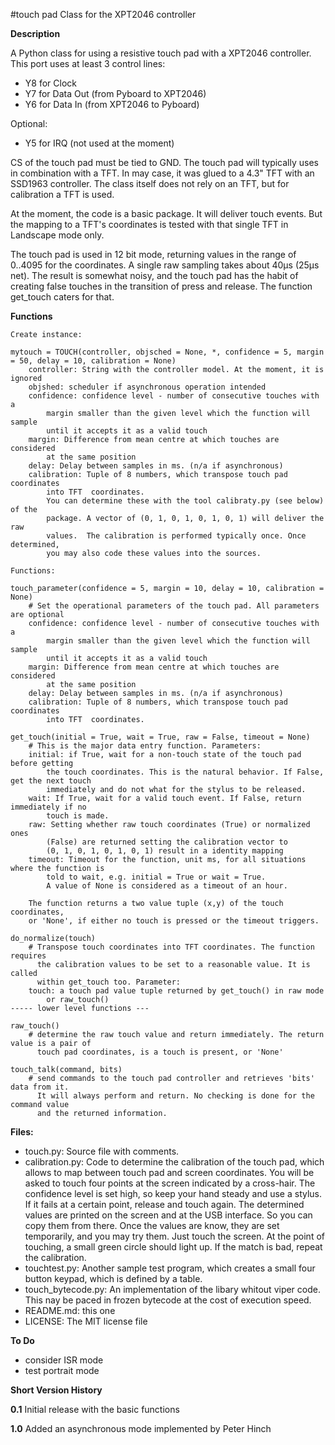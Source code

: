 #touch pad Class for the XPT2046 controller

**Description**

A Python class for using a resistive touch pad with a XPT2046 controller. This port uses at least 3 control lines:

- Y8 for Clock
- Y7 for Data Out (from Pyboard to XPT2046)
- Y6 for Data In  (from XPT2046 to Pyboard)

Optional:

- Y5 for IRQ (not used at the moment)

CS of the touch pad must be tied to GND. The touch pad will typically uses in combination with a TFT. In may case, it was glued to a 4.3" TFT with an SSD1963 controller. The class itself does not rely on an TFT, but for calibration a TFT is used.

At the moment, the code is a basic package. It will deliver touch events. But the mapping to a TFT's coordinates is tested with that single TFT in Landscape mode only.

The touch pad is used in 12 bit mode, returning values in the range of 0..4095 for the coordinates. A single raw sampling takes about 40µs (25µs net). The result is somewhat noisy, and the touch pad has the habit of creating false touches in the transition of press and release. The function get_touch caters for that.


**Functions**
```
Create instance:

mytouch = TOUCH(controller, objsched = None, *, confidence = 5, margin = 50, delay = 10, calibration = None)
    controller: String with the controller model. At the moment, it is ignored
    objshed: scheduler if asynchronous operation intended
    confidence: confidence level - number of consecutive touches with a
        margin smaller than the given level which the function will sample
        until it accepts it as a valid touch
    margin: Difference from mean centre at which touches are considered
        at the same position
    delay: Delay between samples in ms. (n/a if asynchronous)
    calibration: Tuple of 8 numbers, which transpose touch pad coordinates
        into TFT  coordinates.
        You can determine these with the tool calibraty.py (see below) of the
        package. A vector of (0, 1, 0, 1, 0, 1, 0, 1) will deliver the raw
        values.  The calibration is performed typically once. Once determined,
        you may also code these values into the sources.

Functions:

touch_parameter(confidence = 5, margin = 10, delay = 10, calibration = None)
    # Set the operational parameters of the touch pad. All parameters are optional
    confidence: confidence level - number of consecutive touches with a
        margin smaller than the given level which the function will sample
        until it accepts it as a valid touch
    margin: Difference from mean centre at which touches are considered
        at the same position
    delay: Delay between samples in ms. (n/a if asynchronous)
    calibration: Tuple of 8 numbers, which transpose touch pad coordinates
        into TFT  coordinates.

get_touch(initial = True, wait = True, raw = False, timeout = None)
    # This is the major data entry function. Parameters:
    initial: if True, wait for a non-touch state of the touch pad before getting
        the touch coordinates. This is the natural behavior. If False, get the next touch
        immediately and do not what for the stylus to be released.
    wait: If True, wait for a valid touch event. If False, return immediately if no
        touch is made.
    raw: Setting whether raw touch coordinates (True) or normalized ones
        (False) are returned setting the calibration vector to
        (0, 1, 0, 1, 0, 1, 0, 1) result in a identity mapping
    timeout: Timeout for the function, unit ms, for all situations where the function is
        told to wait, e.g. initial = True or wait = True.
        A value of None is considered as a timeout of an hour.

    The function returns a two value tuple (x,y) of the touch coordinates,
    or 'None', if either no touch is pressed or the timeout triggers.

do_normalize(touch)
    # Transpose touch coordinates into TFT coordinates. The function requires
      the calibration values to be set to a reasonable value. It is called
      within get_touch too. Parameter:
    touch: a touch pad value tuple returned by get_touch() in raw mode
        or raw_touch()
----- lower level functions ---

raw_touch()
    # determine the raw touch value and return immediately. The return value is a pair of
      touch pad coordinates, is a touch is present, or 'None'

touch_talk(command, bits)
    # send commands to the touch pad controller and retrieves 'bits' data from it.
      It will always perform and return. No checking is done for the command value
      and the returned information.
```

**Files:**
- touch.py: Source file with comments.
- calibration.py: Code to determine the calibration of the touch pad, which
allows to map between touch pad and screen coordinates. You will be asked
to touch four points at the screen indicated by a cross-hair.
The confidence level is set high, so keep your hand steady and use a stylus.
If it fails at a certain point, release and touch again.
The determined values are printed on the screen and at the USB interface.
So you can copy them from there. Once the values are know, they are set
temporarily, and you may try them. Just touch the screen. At the point of
touching, a small green circle should light up. If the match is bad,
repeat the calibration.
- touchtest.py: Another sample test program, which creates a small four button
keypad, which is defined by a table.
- touch_bytecode.py: An implementation of the libary whitout viper code. This
nay be paced in frozen bytecode at the cost of execution speed.
- README.md: this one
- LICENSE: The MIT license file

**To Do**
- consider ISR mode
- test portrait mode

**Short Version History**

**0.1**
Initial release with the basic functions

**1.0**
Added an asynchronous mode implemented by Peter Hinch
